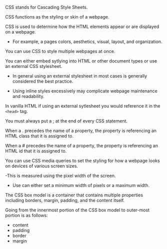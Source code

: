 <span class="emphasis">CSS</span> stands for <span class="emphasis">Cascading Style Sheets</span>.

<span class="emphasis">CSS</span> <span class="secondEmphasis">functions</span> as the <span class="emphasis">styling</span> or <span class="emphasis">skin</span> of a <span class="emphasis">webpage</span>.

<span class="emphasis">CSS</span> is used to determine how the <span class="secondEmphasis">HTML elements</span> <span class="emphasis">appear</span> or are <span class="emphasis">displayed</span> on a <span class="emphasis">webpage</span>.

- For example, a pages colors, aesthetics, visual, layout, and organization.

You can use CSS to style multiple webpages at once.

You can either embed sytlying into HTML or other document types or use an external CSS stylesheet.

- In general using an external stylesheet in most cases is generally considered the best practice.

- Using inline styles excessively may complicate webpage maintenance and readability.

In vanilla HTML if using an external sytlesheet you would reference it in the <span class="codeSnip">```<head>```</span> tag.

You must always put a <span class="punctuationSymbol">;</span> at the end of every CSS statement.

When a <span class="punctuationSymbol">.</span> <span class="emphasis">precedes</span> the <span class="emphasis">name</span> of a <span class="emphasis">property</span>, the property is <span class="emphasis">referencing</span> an <span class="emphasis">HTML</span> <span class="secondEmphasis">class</span> that it is <span class="emphasis">assigned</span> to.

When a <span class="punctuationSymbol">#</span> <span class="emphasis">precedes</span> the <span class="emphasis">name</span> of a <span class="emphasis">property</span>, the property is <span class="emphasis">referencing</span> an <span class="emphasis">HTML</span> <span class="secondEmphasis">id</span> that it is <span class="emphasis">assigned</span> to.

You can use CSS media queries to set the styling for how a webpage looks on devices of various screen sizes.

-This is measured using the pixel width of the screen.

- Use can either set a minimum width of pixels or a maximum width.

The CSS box model is a container that contains multiple properties including borders, margin, padding, and the content itself.

Going from the innermost portion of the CSS box model to outer-most portion is as follows:

- content
- padding
- border
- margin








